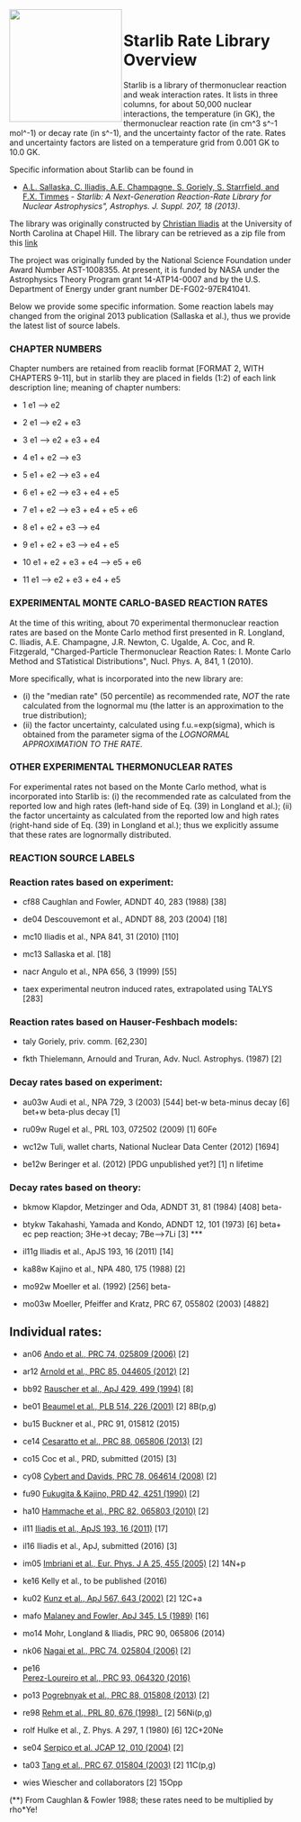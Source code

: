 <img  align="left" src="https://raw.githubusercontent.com/Starlib/Rate-Library/master/logo.jpg" width="200">

# Starlib Rate Library Overview

Starlib is a library of thermonuclear reaction and weak interaction rates. It lists in three columns, for about 50,000 nuclear interactions, the temperature (in GK), the thermonuclear reaction rate (in cm^3 s^-1 mol^-1) or decay rate
(in s^-1), and the uncertainty factor of the rate. Rates and uncertainty factors are listed on a temperature grid
from 0.001 GK to 10.0 GK. 

Specific information about Starlib can be found in 

- [A.L. Sallaska, C. Iliadis, A.E. Champagne, S. Goriely, S. Starrfield, 
and F.X. Timmes](http://iopscience.iop.org/article/10.1088/0067-0049/207/1/18/meta;jsessionid=FA2A43B811A79AC60CC83A94C160FA33.c4.iopscience.cld.iop.org) - 
*Starlib: A Next-Generation Reaction-Rate Library for Nuclear Astrophysics", Astrophys. J. Suppl. 207, 18 (2013)*. 


The library was originally constructed by [Christian Iliadis](https://users.physics.unc.edu/~iliadis/Site/Home.html) at the University of North Carolina at Chapel Hill.  The library can be retrieved as a zip file from this [link](https://github.com/Starlib/Rate-Library/blob/master/data/starlib.dat.zip?raw=true)


The project was originally funded by the National Science Foundation under Award Number AST-1008355. At present, it is funded 
by NASA under the Astrophysics Theory Program grant 14-ATP14-0007 and by the U.S. Department of Energy under 
grant number DE-FG02-97ER41041. 

Below we provide some specific information. Some reaction labels may changed from the original 2013 publication
(Sallaska et al.), thus we provide the latest list of source labels. 

### CHAPTER NUMBERS

Chapter numbers are retained from reaclib format [FORMAT 2, WITH CHAPTERS 9-11], but in starlib they are placed in fields (1:2) of each link description line; meaning of chapter numbers:

- 1
e1 --> e2

- 2
e1 --> e2 + e3

- 3
e1 --> e2 + e3 + e4

- 4
e1 + e2 --> e3 

- 5
e1 + e2 --> e3 + e4

- 6
e1 + e2 --> e3 + e4 + e5

- 7
e1 + e2 --> e3 + e4 + e5 + e6

- 8
e1 + e2 + e3 --> e4

- 9
e1 + e2 + e3 --> e4 + e5

- 10
e1 + e2 + e3 + e4 --> e5 + e6

- 11
e1 --> e2 + e3 + e4 + e5

### EXPERIMENTAL MONTE CARLO-BASED REACTION RATES

At the time of this writing, about 70 experimental thermonuclear reaction rates are based on the Monte Carlo method first presented in
R. Longland, C. Iliadis, A.E. Champagne, J.R. Newton, C. Ugalde, A. Coc, and R. Fitzgerald, "Charged-Particle Thermonuclear Reaction Rates: I. Monte Carlo Method and STatistical Distributions", Nucl. Phys. A, 841, 1 (2010). 

More specifically, what is incorporated into the new library are: 

- (i)  the "median rate" (50 percentile) as recommended rate, *NOT* the rate calculated from the lognormal mu (the latter is an approximation to the true distribution); 
- (ii) the factor uncertainty, calculated using f.u.=exp(sigma), which is obtained from the
parameter sigma of the *LOGNORMAL APPROXIMATION TO THE RATE.*

### OTHER EXPERIMENTAL THERMONUCLEAR RATES

For experimental rates not based on the Monte Carlo method, what is incorporated into Starlib is: (i) the recommended rate as calculated from the reported low and high rates (left-hand side of Eq. (39) in Longland et al.); (ii) the factor uncertainty as calculated from the reported low and high rates (right-hand side of Eq. (39) in Longland et al.); thus we explicitly assume that these rates are lognormally distributed.

### REACTION SOURCE LABELS

### Reaction rates based on experiment:

- cf88
Caughlan and Fowler, ADNDT 40, 283 (1988) [38]

- de04
Descouvemont et al., ADNDT 88, 203 (2004) [18]

- mc10
Iliadis et al., NPA 841, 31 (2010) [110]

- mc13
Sallaska et al. [18]

- nacr
Angulo et al., NPA 656, 3 (1999) [55]

- taex
experimental neutron induced rates, extrapolated using TALYS [283]

### Reaction rates based on Hauser-Feshbach models:

- taly
Goriely, priv. comm. [62,230]

- fkth
Thielemann, Arnould and Truran, Adv. Nucl. Astrophys. (1987) [2]

### Decay rates based on experiment:

- au03w
Audi et al., NPA 729, 3 (2003) [544]
 bet-w
beta-minus decay [6]
  bet+w
beta-plus decay [1]

- ru09w
Rugel et al., PRL 103, 072502 (2009) [1] 60Fe

- wc12w
Tuli, wallet charts, National Nuclear Data Center (2012) [1694]

- be12w
Beringer et al. (2012) [PDG unpublished yet?]  [1] n lifetime

### Decay rates based on theory:

- bkmow
Klapdor, Metzinger and Oda, ADNDT 31, 81 (1984) [408] beta-

- btykw
Takahashi, Yamada and Kondo, ADNDT 12, 101 (1973) [6] beta+
     ec
pep reaction; 3He->t decay; 7Be—>7Li [3] *** 
- il11g
Iliadis et al., ApJS 193, 16 (2011) [14]

- ka88w
Kajino et al., NPA 480, 175 (1988) [2]

- mo92w
Moeller et al. (1992) [256] beta-

- mo03w
Moeller, Pfeiffer and Kratz, PRC 67, 055802 (2003) [4882]

## Individual rates:

- an06
[Ando et al., PRC 74, 025809 (2006)](http://prc.aps.org/abstract/PRC/v74/i2/e025809) [2]

- ar12
[Arnold et al., PRC 85, 044605 (2012)](http://prc.aps.org/abstract/PRC/v85/i4/e044605) [2]

- bb92
[Rauscher et al., ApJ 429, 499 (1994)](http://adsabs.harvard.edu/doi/10.1086/174339) [8]

- be01
[Beaumel et al., PLB 514, 226 (2001)](http://www.sciencedirect.com/science/article/pii/S0370269301008280) [2] 8B(p,g)

- bu15
Buckner et al., PRC 91, 015812 (2015)

- ce14
[Cesaratto et al., PRC 88, 065806 (2013)](http://journals.aps.org/prc/abstract/10.1103/PhysRevC.88.065806) [2]

- co15
Coc et al., PRD, submitted (2015) [3]

- cy08
[Cybert and Davids, PRC 78, 064614 (2008)](http://prc.aps.org/abstract/PRC/v78/i6/e064614) [2]

- fu90
[Fukugita & Kajino, PRD 42, 4251 (1990)](http://prd.aps.org/abstract/PRD/v42/i12/p4251_1) [2]

- ha10
[Hammache et al., PRC 82, 065803 (2010)](http://prc.aps.org/abstract/PRC/v82/i6/e065803) [2]

- il11
[Iliadis et al., ApJS 193, 16 (2011)](http://iopscience.iop.org/0067-0049/193/1/16) [17]

- il16
Iliadis et al., ApJ, submitted (2016) [3]

- im05
[Imbriani et al., Eur. Phys. J A 25, 455 (2005)](http://www.springerlink.com/content/35h4111k54373g47/) [2] 14N+p

- ke16
Kelly et al., to be published (2016)

- ku02
[Kunz et al., ApJ 567, 643 (2002)](http://iopscience.iop.org/0004-637X/567/1/643) [2] 12C+a

- mafo
[Malaney and Fowler, ApJ 345, L5 (1989)](http://adsabs.harvard.edu/doi/10.1086/185538) [16]

- mo14
Mohr, Longland & Iliadis, PRC 90, 065806 (2014)

- nk06
[Nagai et al., PRC 74, 025804 (2006)](http://prc.aps.org/abstract/PRC/v74/i2/e025804) [2]

- pe16  
[Perez-Loureiro et al., PRC 93, 064320 (2016)](https://journals.aps.org/prc/abstract/10.1103/PhysRevC.93.064320)

- po13
[Pogrebnyak et al., PRC 88, 015808 (2013)](http://journals.aps.org/prc/abstract/10.1103/PhysRevC.88.015808) [2]

- re98
[Rehm et al., PRL 80, 676 (1998)](http://prl.aps.org/abstract/PRL/v80/i4/p676_1)_ [2] 56Ni(p,g)

- rolf
Hulke et al., Z. Phys. A 297, 1 (1980) [6] 12C+20Ne

- se04
[Serpico et al. JCAP 12, 010 (2004)](http://iopscience.iop.org/1475-7516/2004/12/010) [2]

- ta03
[Tang et al., PRC 67, 015804 (2003)](http://prc.aps.org/abstract/PRC/v67/i1/e015804) [2] 11C(p,g)

- wies
Wiescher and collaborators [2] 15Opp


(**) From Caughlan & Fowler 1988; these rates need to be multiplied by rho*Ye!
